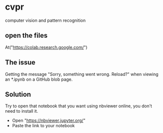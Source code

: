 # cvpr
computer vision and pattern recognition

## open the files
At("https://colab.research.google.com/")

## The issue
Getting the message "Sorry, something went wrong. Reload?" when viewing an *.ipynb on a GitHub blob page.

## Solution
Try to open that notebook that you want using nbviewer online, you don't need to install it.

* Open "https://nbviewer.jupyter.org/"
* Paste the link to your notebook
